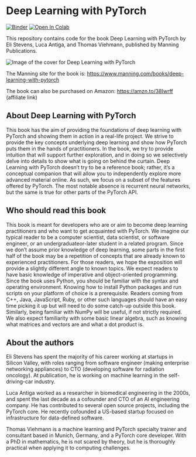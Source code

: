 # Deep Learning with PyTorch

[![Binder](https://mybinder.org/badge_logo.svg)](https://mybinder.org/v2/gh/wrist/dlwpt-code/master?urlpath=lab)
[![Open In Colab](https://colab.research.google.com/assets/colab-badge.svg)](https://colab.research.google.com/github/wrist/dlwpt-code/blob/master)

This repository contains code for the book Deep Learning with PyTorch by Eli Stevens, Luca Antiga, and Thomas Viehmann, published by Manning Publications.

![Image of the cover for Deep Learning with PyTorch](data/Stevens-DLPy-HI.png)

The Manning site for the book is: https://www.manning.com/books/deep-learning-with-pytorch

The book can also be purchased on Amazon: https://amzn.to/38Iwrff (affiliate link)

## About Deep Learning with PyTorch

This book has the aim of providing the foundations of deep learning with PyTorch and
showing them in action in a real-life project. We strive to provide the key concepts underlying deep learning and show how PyTorch puts them in the hands of practitioners. In
the book, we try to provide intuition that will support further exploration, and in doing
so we selectively delve into details to show what is going on behind the curtain.
Deep Learning with PyTorch doesn’t try to be a reference book; rather, it’s a conceptual companion that will allow you to independently explore more advanced material
online. As such, we focus on a subset of the features offered by PyTorch. The most
notable absence is recurrent neural networks, but the same is true for other parts of
the PyTorch API.

## Who should read this book

This book is meant for developers who are or aim to become deep learning practitioners and who want to get acquainted with PyTorch. We imagine our typical reader
to be a computer scientist, data scientist, or software engineer, or an undergraduateor-later student in a related program. Since we don’t assume prior knowledge of deep
learning, some parts in the first half of the book may be a repetition of concepts that
are already known to experienced practitioners. For those readers, we hope the exposition will provide a slightly different angle to known topics.
 We expect readers to have basic knowledge of imperative and object-oriented programming. Since the book uses Python, you should be familiar with the syntax and
operating environment. Knowing how to install Python packages and run scripts on
your platform of choice is a prerequisite. Readers coming from C++, Java, JavaScript,
Ruby, or other such languages should have an easy time picking it up but will need to
do some catch-up outside this book. Similarly, being familiar with NumPy will be useful, if not strictly required. We also expect familiarity with some basic linear algebra,
such as knowing what matrices and vectors are and what a dot product is.

## About the authors

Eli Stevens has spent the majority of his career working at startups in Silicon Valley,
with roles ranging from software engineer (making enterprise networking appliances)
to CTO (developing software for radiation oncology). At publication, he is working
on machine learning in the self-driving-car industry.

Luca Antiga worked as a researcher in biomedical engineering in the 2000s, and
spent the last decade as a cofounder and CTO of an AI engineering company. He has
contributed to several open source projects, including the PyTorch core. He recently
cofounded a US-based startup focused on infrastructure for data-defined software.

Thomas Viehmann is a machine learning and PyTorch specialty trainer and consultant based in Munich, Germany, and a PyTorch core developer. With a PhD in
mathematics, he is not scared by theory, but he is thoroughly practical when applying
it to computing challenges.
